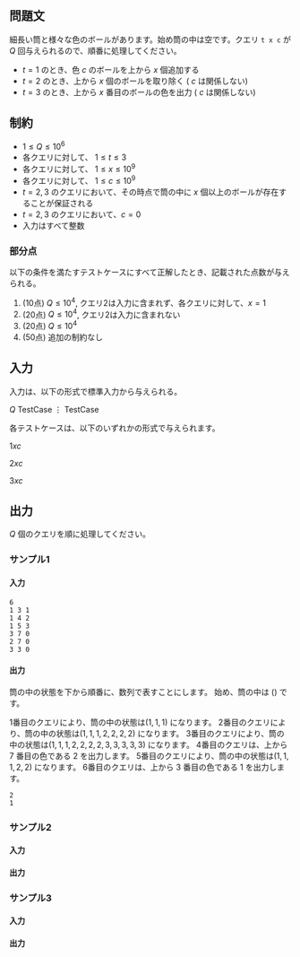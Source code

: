 ## 問題文

細長い筒と様々な色のボールがあります。始め筒の中は空です。クエリ `t x c` が $Q$ 回与えられるので、順番に処理してください。

- $t = 1$ のとき、色 $c$ のボールを上から $x$ 個追加する
- $t = 2$ のとき、上から $x$ 個のボールを取り除く ( $c$ は関係しない)
- $t = 3$ のとき、上から $x$ 番目のボールの色を出力 ( $c$ は関係しない)

## 制約

- $1 \leq Q \leq 10^{6}$
- 各クエリに対して、 $1 \leq t \leq 3$
- 各クエリに対して、 $1 \leq x \leq 10^{9}$
- 各クエリに対して、 $1 \leq c \leq 10^{9}$
- $t = 2, 3$ のクエリにおいて、その時点で筒の中に $x$ 個以上のボールが存在することが保証される
- $t = 2, 3$ のクエリにおいて、$c = 0$
- 入力はすべて整数

### 部分点

以下の条件を満たすテストケースにすべて正解したとき、記載された点数が与えられる。
1. (10点) $Q \leq 10^4$, クエリ2は入力に含まれず、各クエリに対して、$x = 1$
1. (20点) $Q \leq 10^4$, クエリ2は入力に含まれない
1. (20点) $Q \leq 10^4$
1. (50点) 追加の制約なし

## 入力

入力は、以下の形式で標準入力から与えられる。
<div class="code-math">

$Q$
$\mathrm{TestCase}$
$\vdots$
$\mathrm{TestCase}$

</div>

各テストケースは、以下のいずれかの形式で与えられます。

<div class="code-math">

$1 x c$

</div>
<div class="code-math">

$2 x c$

</div>
<div class="code-math">

$3 x c$

</div>


## 出力

$Q$ 個のクエリを順に処理してください。

### サンプル1
#### 入力

```
6
1 3 1
1 4 2
1 5 3
3 7 0
2 7 0
3 3 0
```

#### 出力

筒の中の状態を下から順番に、数列で表すことにします。
始め、筒の中は $()$ です。

1番目のクエリにより、筒の中の状態は$(1, 1, 1)$ になります。
2番目のクエリにより、筒の中の状態は$(1, 1, 1, 2, 2, 2, 2)$ になります。
3番目のクエリにより、筒の中の状態は$(1, 1, 1, 2, 2, 2, 2, 3, 3, 3, 3, 3)$ になります。
4番目のクエリは、上から $7$ 番目の色である $2$ を出力します。
5番目のクエリにより、筒の中の状態は$(1, 1, 1, 2, 2)$ になります。
6番目のクエリは、上から $3$ 番目の色である $1$ を出力します。

```
2
1
```

### サンプル2
#### 入力
#### 出力

### サンプル3
#### 入力
#### 出力
